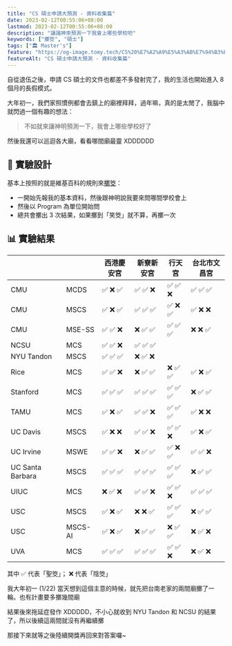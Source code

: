 ```yaml
---
title: "CS 碩士申請大預測 - 資料收集篇"
date: 2023-02-12T00:55:06+08:00
lastmod: 2023-02-12T00:55:06+08:00
description: "讓諸神來預測一下我會上哪些學校吧"
keywords: ["擲筊", "碩士"]
tags: ["🏛 Master's"]
feature: "https://og-image.tomy.tech/CS%20%E7%A2%A9%E5%A3%AB%E7%94%B3%E8%AB%8B%E5%A4%A7%E9%A0%90%E6%B8%AC%3Cbr%2F%3E%E8%B3%87%E6%96%99%E6%94%B6%E9%9B%86%E7%AF%87.png?theme=dracula&md=1&fontSize=100px&images=https%3A%2F%2Ftomy.me%2Ftomy-circle-white.png"
featureAlt: "CS 碩士申請大預測 - 資料收集篇"
---
```


自從退伍之後，申請 CS 碩士的文件也都差不多發射完了，我的生活也開始進入 8 個月的長假模式。

大年初一，我們家照慣例都會去鎮上的廟裡拜拜，過年嘛，真的是太閒了，我腦中就閃過一個有趣的想法：

> 不如就來讓神明預測一下，我會上哪些學校好了

然後我還可以巡迴各大廟，看看哪間廟最靈 XDDDDDD

## 🔬 實驗設計

基本上按照的就是維基百科的規則來[擲筊](https://zh.wikipedia.org/wiki/%E6%93%B2%E7%AD%8A)：

- 一開始先報我的基本資料，然後跟神明說我要來問哪間學校會上
- 然後以 Program 為單位開始問
- 總共會擲出 3 次結果，如果擲到「笑筊」就不算，再擲一次

## 📊 實驗結果

|                  |         | 西港慶安宮 | 新寮新安宮 | 行天宮   | 台北市文昌宮   |
| ---------------- | ------- | ---------- | ---------- | -------- | -------- |
| CMU              | MCDS    | ✅ ❌ ✅   | ✅ ✅ ❌   | ✅ ✅ ❌ | ✅ ✅ ✅ |
| CMU              | MSCS    | ✅ ❌ ✅   | ✅ ✅ ✅   | ✅ ❌ ✅ | ✅ ❌ ❌ |
| CMU              | MSE-SS  | ✅ ✅ ❌   | ❌ ✅ ✅   | ✅ ✅ ✅ | ❌ ❌ ✅ |
| NCSU             | MCS     | ✅ ✅ ❌   | ✅ ✅ ✅   |          |          |
| NYU Tandon       | MSCS    | ✅ ✅ ✅   | ❌ ✅ ❌   |          |          |
| Rice             | MCS     | ✅ ✅ ❌   | ❌ ✅ ✅   | ❌ ✅ ✅ | ✅ ❌ ✅ |
| Stanford         | MCS     | ✅ ✅ ✅   | ✅ ✅ ✅   | ✅ ✅ ✅ | ❌ ✅ ✅ |
| TAMU             | MCS     | ✅ ❌ ✅   | ✅ ✅ ❌   | ✅ ✅ ✅ | ✅ ❌ ❌ |
| UC Davis         | MSCS    | ✅ ❌ ❌   | ✅ ✅ ❌   | ✅ ✅ ❌ | ✅ ❌ ✅ |
| UC Irvine        | MSWE    | ✅ ✅ ❌   | ❌ ✅ ✅   | ✅ ❌ ✅ | ✅ ✅ ❌ |
| UC Santa Barbara | MSCS    | ✅ ✅ ✅   | ✅ ✅ ✅   | ✅ ✅ ✅ | ❌ ✅ ✅ |
| UIUC             | MCS     | ❌ ✅ ❌   | ✅ ✅ ❌   | ✅ ✅ ❌ | ✅ ✅ ✅ |
| USC              | MSCS    | ✅ ❌ ✅   | ❌ ❌ ✅   | ✅ ✅ ✅ | ❌ ✅ ✅ |
| USC              | MSCS-AI | ✅ ❌ ✅   | ❌ ✅ ✅   | ❌ ✅ ✅ | ❌ ✅ ❌ |
| UVA              | MCS     | ✅ ✅ ✅   | ✅ ✅ ✅   | ✅ ✅ ❌ | ❌ ✅ ❌ |

<figcaption>其中 ✅ 代表「聖筊」； ❌ 代表「陰筊」</figcaption>

我大年初一 (1/22) 當天想到這個主意的時候，就先把台南老家的兩間廟擲了一輪。也有計畫要多擲幾間廟

結果後來拖延症發作 XDDDDD，不小心就收到 NYU Tandon 和 NCSU 的結果了，所以後續這兩間就沒有再繼續擲

那接下來就等之後陸續開獎再回來對答案囉~
